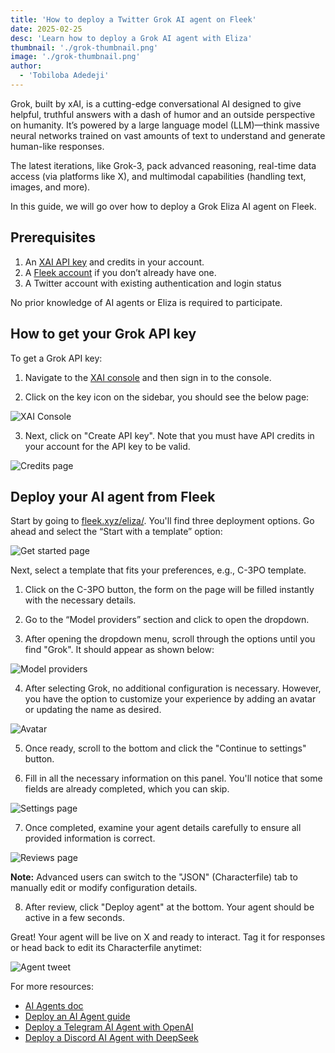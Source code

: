```yaml
---
title: 'How to deploy a Twitter Grok AI agent on Fleek'
date: 2025-02-25
desc: 'Learn how to deploy a Grok AI agent with Eliza'
thumbnail: './grok-thumbnail.png'
image: './grok-thumbnail.png'
author:
  - 'Tobiloba Adedeji'
---
```


Grok, built by xAI, is a cutting-edge conversational AI designed to give helpful, truthful answers with a dash of humor and an outside perspective on humanity. It’s powered by a large language model (LLM)—think massive neural networks trained on vast amounts of text to understand and generate human-like responses.

The latest iterations, like Grok-3, pack advanced reasoning, real-time data access (via platforms like X), and multimodal capabilities (handling text, images, and more).

In this guide, we will go over how to deploy a Grok Eliza AI agent on Fleek.

## Prerequisites

1. An [XAI API key](https://x.ai/api) and credits in your account.
2. A [Fleek account](https://fleek.xyz/) if you don’t already have one.
3. A Twitter account with existing authentication and login status

No prior knowledge of AI agents or Eliza is required to participate.

## How to get your Grok API key

To get a Grok API key:

1. Navigate to the [XAI console](https://x.ai/api) and then sign in to the console.

2. Click on the key icon on the sidebar, you should see the below page:

![XAI Console](./x-api-key.png)

3. Next, click on "Create API key". Note that you must have API credits in your account for the API key to be valid.

![Credits page](./credits-page.png)

## Deploy your AI agent from Fleek

Start by going to [fleek.xyz/eliza/](https://fleek.xyz/eliza/). You'll find three deployment options. Go ahead and select the “Start with a template” option:

![Get started page](./options-page.png)

Next, select a template that fits your preferences, e.g., C-3PO template.

1. Click on the C-3PO button, the form on the page will be filled instantly with the necessary details.

2. Go to the “Model providers” section and click to open the dropdown.

3. After opening the dropdown menu, scroll through the options until you find "Grok". It should appear as shown below:

![Model providers](./models.png)

4. After selecting Grok, no additional configuration is necessary. However, you have the option to customize your experience by adding an avatar or updating the name as desired.

![Avatar](./avatar.png)

5. Once ready, scroll to the bottom and click the "Continue to settings" button.

6. Fill in all the necessary information on this panel. You'll notice that some fields are already completed, which you can skip.

![Settings page](./settings.png)

7. Once completed, examine your agent details carefully to ensure all provided information is correct.

![Reviews page](./reviews.png)

**Note:** Advanced users can switch to the "JSON" (Characterfile) tab to manually edit or modify configuration details.

8.  After review, click "Deploy agent" at the bottom. Your agent should be active in a few seconds.

Great! Your agent will be live on X and ready to interact. Tag it for responses or head back to edit its Characterfile anytimet:

![Agent tweet](./agent-tweet.png)

For more resources:

- [AI Agents doc](/docs/ai-agents/)
- [Deploy an AI Agent guide](/guides/eliza-guide/)
- [Deploy a Telegram AI Agent with OpenAI](/guides/telegram-ai-agent)
- [Deploy a Discord AI Agent with DeepSeek](https://fleek.xyz/guides/deploy-ai-agent-deepseek-fleek)
